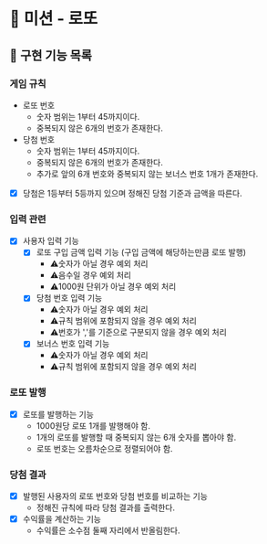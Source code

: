 # 🎰 미션 - 로또

## 📝 구현 기능 목록

### 게임 규칙

- 로또 번호
    - 숫자 범위는 1부터 45까지이다.
    - 중복되지 않은 6개의 번호가 존재한다.
- 당첨 번호
    - 숫자 범위는 1부터 45까지이다.
    - 중복되지 않은 6개의 번호가 존재한다.
    - 추가로 앞의 6개 번호와 중복되지 않는 보너스 번호 1개가 존재한다.
- [x] 당첨은 1등부터 5등까지 있으며 정해진 당첨 기준과 금액을 따른다.

### 입력 관련

- [x] 사용자 입력 기능
    - [x] 로또 구입 금액 입력 기능 (구입 금액에 해당하는만큼 로또 발행)
        - ⚠️숫자가 아닐 경우 예외 처리
        - ⚠️음수일 경우 예외 처리
        - ⚠️1000원 단위가 아닐 경우 예외 처리
    - [x] 당첨 번호 입력 기능
        - ⚠️숫자가 아닐 경우 예외 처리
        - ⚠️규칙 범위에 포함되지 않을 경우 예외 처리
        - ⚠️번호가 ','를 기준으로 구분되지 않을 경우 예외 처리
    - [x] 보너스 번호 입력 기능
        - ⚠️숫자가 아닐 경우 예외 처리
        - ⚠️규칙 범위에 포함되지 않을 경우 예외 처리

### 로또 발행

- [x] 로또를 발행하는 기능
    - 1000원당 로또 1개를 발행해야 함.
    - 1개의 로또를 발행할 때 중복되지 않는 6개 숫자를 뽑아야 함.
    - 로또 번호는 오름차순으로 정렬되어야 함.

### 당첨 결과

- [x] 발행된 사용자의 로또 번호와 당첨 번호를 비교하는 기능
    - 정해진 규칙에 따라 당첨 결과를 출력한다.
- [x] 수익률을 계산하는 기능
    - 수익률은 소수점 둘째 자리에서 반올림한다.